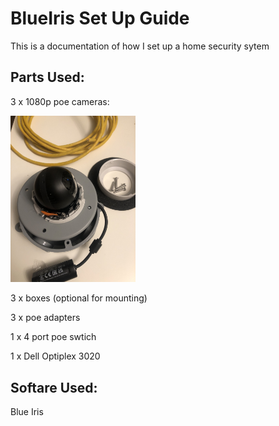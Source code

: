 # BlueIris Set Up Guide

This is a documentation of how I set up a home security sytem


## Parts Used:

3 x 1080p poe cameras:

<img src="https://github.com/tarasermolenko/BlueIrisSetUpGuide/blob/main/camera.jpeg" alt="drawing" width="200"/>

3 x boxes (optional for mounting)

3 x poe adapters 

1 x 4 port poe swtich

1 x Dell Optiplex 3020


## Softare Used:

Blue Iris
